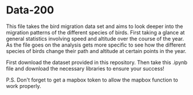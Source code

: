 # Data-200
This file takes the bird migration data set and aims to look deeper into the migration patterns of the different species of birds. 
First taking a glance at general statistics involving speed and altitude over the course of the year.
As the file goes on the analysis gets more specific to see how the different species of birds change their path and altitude at certain points in the year.

First download the dataset provided in this repository.
Then take this .ipynb file and download the necessary libraries to ensure your success!

P.S. Don't forget to get a mapbox token to allow the mapbox function to work properly.
